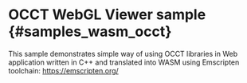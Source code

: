 OCCT WebGL Viewer sample {#samples_wasm_occt}
================== 

This sample demonstrates simple way of using OCCT libraries in Web application written in C++ and translated into WASM using Emscripten toolchain:
https://emscripten.org/
